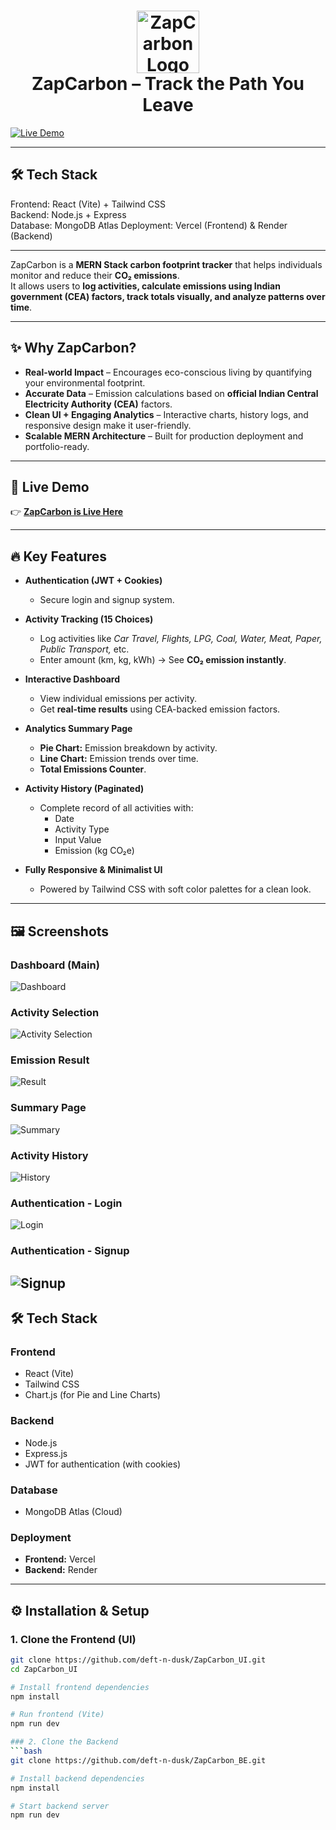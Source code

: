 <h1 align="center">
  <img src="https://i.pinimg.com/736x/33/62/2b/33622bb037899d9c7b2d9bc8355c8f47.jpg" alt="ZapCarbon Logo" height="100"/>
  <br>
  ZapCarbon – Track the Path You Leave
</h1>


[![Live Demo](https://img.shields.io/badge/Live%20Demo-Click%20Here-brightgreen?style=for-the-badge&logo=vercel)](https://zap-carbon-ui.vercel.app/)

---

## 🛠️ Tech Stack

Frontend: React (Vite) + Tailwind CSS  
Backend: Node.js + Express  
Database: MongoDB Atlas 
Deployment: Vercel (Frontend) & Render (Backend)

---

ZapCarbon is a **MERN Stack carbon footprint tracker** that helps individuals monitor and reduce their **CO₂ emissions**.  
It allows users to **log activities, calculate emissions using Indian government (CEA) factors, track totals visually, and analyze patterns over time**.  

---

## ✨ Why ZapCarbon?

- **Real-world Impact** – Encourages eco-conscious living by quantifying your environmental footprint.  
- **Accurate Data** – Emission calculations based on **official Indian Central Electricity Authority (CEA)** factors.  
- **Clean UI + Engaging Analytics** – Interactive charts, history logs, and responsive design make it user-friendly.  
- **Scalable MERN Architecture** – Built for production deployment and portfolio-ready.

---

## 🚀 Live Demo  
👉 [**ZapCarbon is Live Here**](https://zap-carbon-ui.vercel.app/)

---

## 🔥 Key Features

- **Authentication (JWT + Cookies)**  
  - Secure login and signup system.

- **Activity Tracking (15 Choices)**  
  - Log activities like *Car Travel, Flights, LPG, Coal, Water, Meat, Paper, Public Transport,* etc.
  - Enter amount (km, kg, kWh) → See **CO₂ emission instantly**.

- **Interactive Dashboard**  
  - View individual emissions per activity.
  - Get **real-time results** using CEA-backed emission factors.

- **Analytics Summary Page**  
  - **Pie Chart:** Emission breakdown by activity.  
  - **Line Chart:** Emission trends over time.  
  - **Total Emissions Counter**.

- **Activity History (Paginated)**  
  - Complete record of all activities with:
    - Date  
    - Activity Type  
    - Input Value  
    - Emission (kg CO₂e)

- **Fully Responsive & Minimalist UI**  
  - Powered by Tailwind CSS with soft color palettes for a clean look.

---

## 🖼️ Screenshots

### Dashboard (Main)
![Dashboard](./ZapCarbon_UI/src/assets/Dashboard_page_ss.png)

### Activity Selection
![Activity Selection](./ZapCarbon_UI/src/assets/Activity_ss.png)

### Emission Result
![Result](./ZapCarbon_UI/src/assets/Emission_ss.png)

### Summary Page
![Summary](./ZapCarbon_UI/src/assets/Summary_page_ss.png)

### Activity History
![History](./ZapCarbon_UI/src/assets/History_page_ss.png)

### Authentication - Login
![Login](./ZapCarbon_UI/src/assets/Login_page_ss.png)

### Authentication - Signup
![Signup](./ZapCarbon_UI/src/assets/Signup_page_ss.png)
---

## 🛠️ Tech Stack

### **Frontend**
- React (Vite)
- Tailwind CSS  
- Chart.js (for Pie and Line Charts)

### **Backend**
- Node.js  
- Express.js  
- JWT for authentication (with cookies)

### **Database**
- MongoDB Atlas (Cloud)

### **Deployment**
- **Frontend:** Vercel  
- **Backend:** Render  

---

## ⚙️ Installation & Setup

### 1. Clone the Frontend (UI)
```bash
git clone https://github.com/deft-n-dusk/ZapCarbon_UI.git
cd ZapCarbon_UI

# Install frontend dependencies
npm install

# Run frontend (Vite)
npm run dev

### 2. Clone the Backend
```bash
git clone https://github.com/deft-n-dusk/ZapCarbon_BE.git

# Install backend dependencies
npm install

# Start backend server
npm run dev
